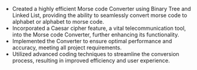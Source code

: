 - Created a highly efficient Morse code Converter using Binary Tree and Linked List, providing the ability to seamlessly convert morse code to alphabet or alphabet to morse code.
- Incorporated a Caesar cipher feature, a vital telecommunication tool, into the Morse code Converter, further enhancing its functionality.
- Implemented the Converter to ensure optimal performance and accuracy, meeting all project requirements.
- Utilized advanced coding techniques to streamline the conversion process, resulting in improved efficiency and user experience.
